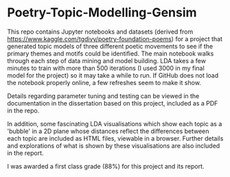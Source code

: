 # Poetry-Topic-Modelling-Gensim

This repo contains Jupyter notebooks and datasets (derived from https://www.kaggle.com/tgdivy/poetry-foundation-poems) for a project that generated topic models of three different poetic movements to see if the primary themes and motifs could be identified. The main notebook walks through each step of data mining and model building. LDA takes a few minutes to train with more than 500 iterations (I used 3000 in my final model for the project) so it may take a while to run. If GitHub does not load the notebook properly online, a few refreshes seem to make it show. 

Details regarding parameter tuning and testing can be viewed in the documentation in the dissertation based on this project, included as a PDF in the repo. 

In addition, some fascinating LDA visualisations which show each topic as a 'bubble' in a 2D plane whose distances reflect the differences between each topic are included as HTML files, viewable in a browser. Further details and explorations of what is shown by these visualisations are also included in the report.

I was awarded a first class grade (88%) for this project and its report.  
